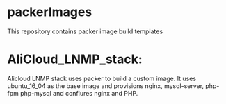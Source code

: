 # packerImages
This repository contains packer image build templates

# AliCloud_LNMP_stack:
Alicloud LNMP stack uses packer to build a custom image. It uses ubuntu_16_04 as the base image and provisions 
    nginx,
    mysql-server,
    php-fpm php-mysql
and confiures nginx and PHP. 
